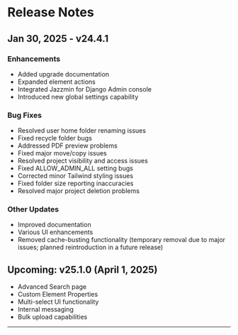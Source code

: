 # Release Notes  

## Jan 30, 2025 - v24.4.1  

### Enhancements  
- Added upgrade documentation  
- Expanded element actions  
- Integrated Jazzmin for Django Admin console  
- Introduced new global settings capability  

### Bug Fixes  
- Resolved user home folder renaming issues  
- Fixed recycle folder bugs  
- Addressed PDF preview problems  
- Fixed major move/copy issues  
- Resolved project visibility and access issues  
- Fixed ALLOW_ADMIN_ALL setting bugs  
- Corrected minor Tailwind styling issues  
- Fixed folder size reporting inaccuracies  
- Resolved major project deletion problems  

### Other Updates  
- Improved documentation  
- Various UI enhancements  
- Removed cache-busting functionality (temporary removal due to major issues; planned reintroduction in a future release)  

## Upcoming: v25.1.0 (April 1, 2025)  
- Advanced Search page  
- Custom Element Properties  
- Multi-select UI functionality  
- Internal messaging  
- Bulk upload capabilities  

---
